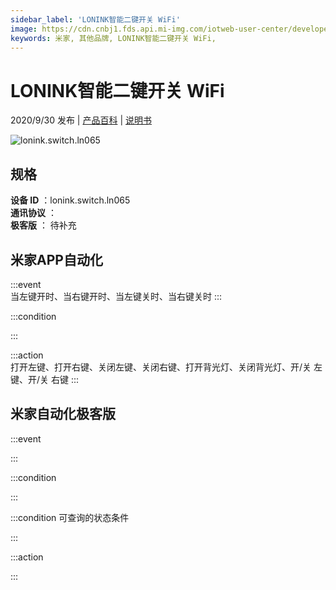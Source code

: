 ```yaml
---
sidebar_label: 'LONINK智能二键开关 WiFi'
image: https://cdn.cnbj1.fds.api.mi-img.com/iotweb-user-center/developer_1679048938250fPQhyaLo.png?GalaxyAccessKeyId=AKVGLQWBOVIRQ3XLEW&Expires=9223372036854775807&Signature=cl78DmA9jIzU9f62Wa+MBTjbiTg=
keywords: 米家, 其他品牌, LONINK智能二键开关 WiFi, 
---
```

# LONINK智能二键开关 WiFi

2020/9/30 发布 | [产品百科](https://home.mi.com/webapp/content/baike/product/index.html?model=lonink.switch.ln065/) | [说明书](https://home.mi.com/views/introduction.html?model=lonink.switch.ln065&region=cn)

![lonink.switch.ln065](https://cdn.cnbj1.fds.api.mi-img.com/iotweb-user-center/developer_1679048938250fPQhyaLo.png?GalaxyAccessKeyId=AKVGLQWBOVIRQ3XLEW&Expires=9223372036854775807&Signature=cl78DmA9jIzU9f62Wa+MBTjbiTg=)

## 规格  
> 
**设备 ID** ：lonink.switch.ln065  
**通讯协议** ：  
**极客版**  ： 待补充 


## 米家APP自动化  

:::event  
当左键开时、当右键开时、当左键关时、当右键关时
:::

:::condition  

:::

:::action   
打开左键、打开右键、关闭左键、关闭右键、打开背光灯、关闭背光灯、开/关 左键、开/关 右键
:::

## 米家自动化极客版  

:::event  

:::

:::condition  

:::

:::condition 可查询的状态条件  

:::

:::action  

:::

        
